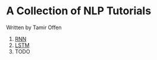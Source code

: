 # A Collection of NLP Tutorials 
Written by Tamir Offen

1. [RNN](/RNN/rnn_tutorial.md)
2. [LSTM](/LSTM/lstm_tutorial.md)
3. TODO